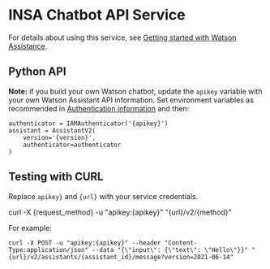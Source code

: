 # INSA Chatbot API Service

For details about using this service, see [Getting started with Watson Assistance](https://cloud.ibm.com/docs/assistant-data?topic=assistant-data-getting-started).

## Python API

**Note:** if you build your own Watson chatbot, update the `apikey` variable with your own Watson Assistant API information.
Set environment variables as recommended in [Authentication information](https://cloud.ibm.com/apidocs/assistant/assistant-v2?code=python#authentication) and then:

```
authenticator = IAMAuthenticator('{apikey}')
assistant = AssistantV2(
    version='{version}',
    authenticator=authenticator
)
```

## Testing with CURL

Replace `apikey}` and `{url}` with your service credentials.

curl -X {request_method} -u "apikey:{apikey}" "{url}/v2/{method}"

For example:

```
curl -X POST -u "apikey:{apikey}" --header "Content-Type:application/json" --data "{\"input\": {\"text\": \"Hello\"}}" "{url}/v2/assistants/{assistant_id}/message?version=2021-06-14"
```